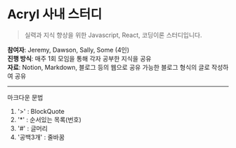 # Acryl 사내 스터디

> 실력과 지식 향상을 위한 Javascript, React, 코딩이론 스터디입니다.

**참여자**: Jeremy, Dawson, Sally, Some (4인)   
**진행 방식**: 매주 1회 모임을 통해 각자 공부한 지식을 공유   
**자료**: Notion, Markdown, 블로그 등의 웹으로 공유 가능한 블로그 형식의 글로 작성하여 공유

<hr />

마크다운 문법
1. '>' : BlockQuote
2. '*' : 순서있는 목록(번호)
3. '#' : 글머리
4. '공백3개' : 줄바꿈
